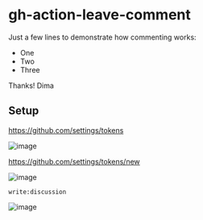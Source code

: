 # gh-action-leave-comment

Just a few lines to demonstrate how commenting works:

* One
* Two
* Three

Thanks!
Dima


## Setup

https://github.com/settings/tokens

![image](https://github.com/dkorolev/gh-action-leave-comment/assets/2159447/6f8a2aa2-fac0-424f-b904-2e37ce334f5e)

https://github.com/settings/tokens/new

![image](https://github.com/dkorolev/gh-action-leave-comment/assets/2159447/b3ef424e-bd31-40c5-99c2-1fc38e17b3da)

`write:discussion`

![image](https://github.com/dkorolev/gh-action-leave-comment/assets/2159447/5f0db2da-1d92-4928-a642-95a11b2a0e6c)


